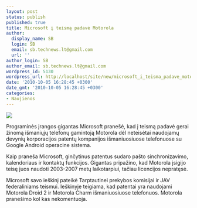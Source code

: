 ```yaml
---
layout: post
status: publish
published: true
title: Microsoft į teismą padavė Motorola
author:
  display_name: SB
  login: SB
  email: sb.technews.lt@gmail.com
  url: ''
author_login: SB
author_email: sb.technews.lt@gmail.com
wordpress_id: 5130
wordpress_url: http://localhost/site/new/microsoft_i_teisma_padave_motorola/
date: '2010-10-05 16:28:45 +0300'
date_gmt: '2010-10-05 16:28:45 +0300'
categories:
- Naujienos
---
```

<div class="imgright"><img src="http://www.ipix.lt/images/25996839.jpg"  /></div>
<p>Programinės įrangos gigantas Microsoft pranešė, kad į teismą padavė gerai žinomą išmaniųjų telefonų gamintoją Motorola dėl neteisėtai naudojamų devynių korporacijos patentų kompanijos išmaniuosiuose telefonuose su Google Android operacine sistema.</p>
<p>Kaip praneša Microsoft, ginčytinus patentus sudaro pašto sinchronizavimo, kalendoriaus ir kontaktų funkcijos. Gigantas pripažino, kad Motorola įsigijo teisę juos naudoti 2003-2007 metų laikotarpiui, tačiau licencijos nepratęsė.</p>
<p>Microsoft savo ieškinį pateikė Tarptautinei prekybos komisijai ir JAV federaliniams teismui. Ieškinyje teigiama, kad patentai yra naudojami Motorola Droid 2 ir Motorola Charm išmaniuosiuose telefonuos. Motorola pranešimo kol kas nekomentuoja.<br /></p>
